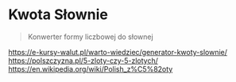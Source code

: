 # Kwota Słownie

> Konwerter formy liczbowej do słownej


https://e-kursy-walut.pl/warto-wiedziec/generator-kwoty-slownie/
https://polszczyzna.pl/5-zloty-czy-5-zlotych/
https://en.wikipedia.org/wiki/Polish_z%C5%82oty
